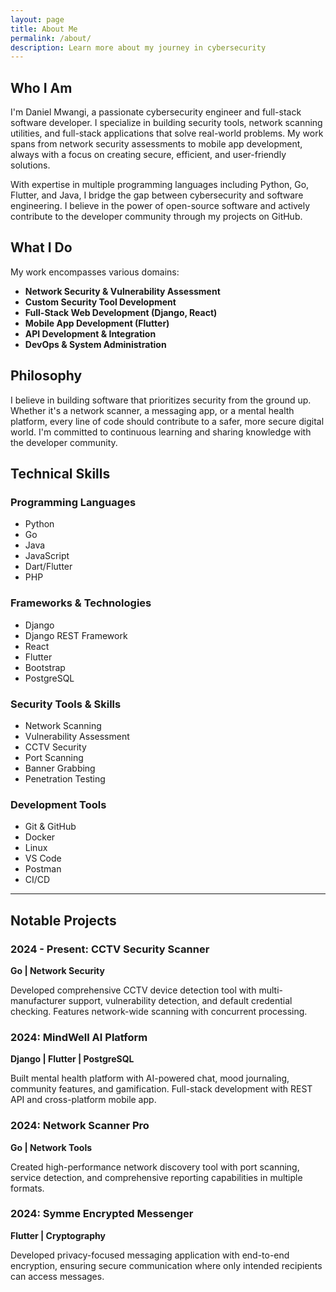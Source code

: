 ```yaml
---
layout: page
title: About Me
permalink: /about/
description: Learn more about my journey in cybersecurity
---
```


## Who I Am

I'm Daniel Mwangi, a passionate cybersecurity engineer and full-stack software developer. I specialize in building security tools, network scanning utilities, and full-stack applications that solve real-world problems. My work spans from network security assessments to mobile app development, always with a focus on creating secure, efficient, and user-friendly solutions.

With expertise in multiple programming languages including Python, Go, Flutter, and Java, I bridge the gap between cybersecurity and software engineering. I believe in the power of open-source software and actively contribute to the developer community through my projects on GitHub.

## What I Do

My work encompasses various domains:

- **Network Security & Vulnerability Assessment**
- **Custom Security Tool Development**
- **Full-Stack Web Development (Django, React)**
- **Mobile App Development (Flutter)**
- **API Development & Integration**
- **DevOps & System Administration**

## Philosophy

I believe in building software that prioritizes security from the ground up. Whether it's a network scanner, a messaging app, or a mental health platform, every line of code should contribute to a safer, more secure digital world. I'm committed to continuous learning and sharing knowledge with the developer community.

## Technical Skills

### Programming Languages
- Python
- Go
- Java
- JavaScript
- Dart/Flutter
- PHP

### Frameworks & Technologies
- Django
- Django REST Framework
- React
- Flutter
- Bootstrap
- PostgreSQL

### Security Tools & Skills
- Network Scanning
- Vulnerability Assessment
- CCTV Security
- Port Scanning
- Banner Grabbing
- Penetration Testing

### Development Tools
- Git & GitHub
- Docker
- Linux
- VS Code
- Postman
- CI/CD

---

## Notable Projects

### 2024 - Present: CCTV Security Scanner
**Go | Network Security**

Developed comprehensive CCTV device detection tool with multi-manufacturer support, vulnerability detection, and default credential checking. Features network-wide scanning with concurrent processing.

### 2024: MindWell AI Platform
**Django | Flutter | PostgreSQL**

Built mental health platform with AI-powered chat, mood journaling, community features, and gamification. Full-stack development with REST API and cross-platform mobile app.

### 2024: Network Scanner Pro
**Go | Network Tools**

Created high-performance network discovery tool with port scanning, service detection, and comprehensive reporting capabilities in multiple formats.

### 2024: Symme Encrypted Messenger
**Flutter | Cryptography**

Developed privacy-focused messaging application with end-to-end encryption, ensuring secure communication where only intended recipients can access messages.